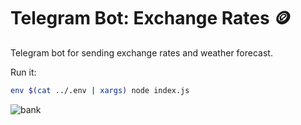 # Telegram Bot: Exchange Rates 🪙

Telegram bot for sending exchange rates and weather forecast.

Run it:
```bash
env $(cat ../.env | xargs) node index.js
```

![bank](https://github.com/fokaaas/serverless-academy/assets/114052215/a950e162-32a4-4127-81f1-b6c01163c11a)
